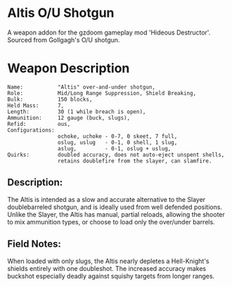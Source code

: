 # Altis O/U Shotgun
 A weapon addon for the gzdoom gameplay mod 'Hideous Destructor'.
 Sourced from Gollgagh's O/U shotgun.
# Weapon Description
```
Name:           "Altis" over-and-under shotgun,
Role:           Mid/Long Range Suppression, Shield Breaking,
Bulk:           150 blocks,
Held Mass:      7,
Length:         30 (1 while breach is open),
Ammunition:     12 gauge (buck, slugs),
Refid:          ous,
Configurations:
				ochoke, uchoke - 0-7, 0 skeet, 7 full,
				oslug, uslug   - 0-1, 0 shell, 1 slug,
				aslug,         - 0-1, oslug + uslug,
Quirks:			doubled accuracy, does not auto-eject unspent shells,
				retains doublefire from the slayer, can slamfire. 
```
## Description:
The Altis is intended as a slow and accurate alternative to the Slayer doublebarreled shotgun, and is ideally used from well defended positions. Unlike the Slayer, the Altis has manual, partial reloads, allowing the shooter to mix ammunition types, or choose to load only the over/under barrels. 
## Field Notes:
When loaded with only slugs, the Altis nearly depletes a Hell-Knight's shields entirely with one doubleshot. The increased accuracy makes buckshot especially deadly against squishy targets from longer ranges.
